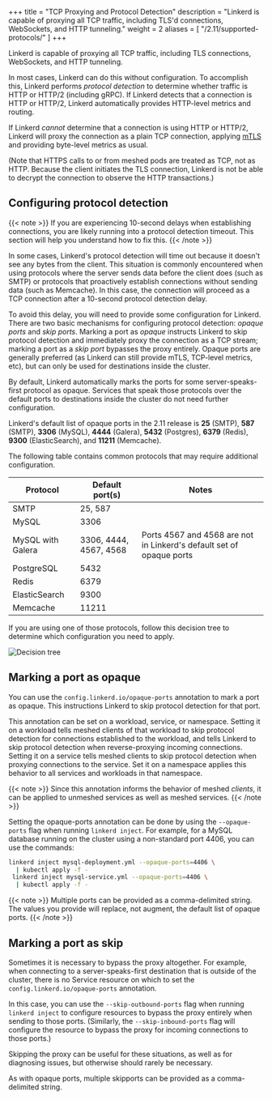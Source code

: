 +++
title = "TCP Proxying and Protocol Detection"
description = "Linkerd is capable of proxying all TCP traffic, including TLS'd connections, WebSockets, and HTTP tunneling."
weight = 2
aliases = [
  "/2.11/supported-protocols/"
]
+++

Linkerd is capable of proxying all TCP traffic, including TLS connections,
WebSockets, and HTTP tunneling.

In most cases, Linkerd can do this without configuration. To accomplish this,
Linkerd performs *protocol detection* to determine whether traffic is HTTP or
HTTP/2 (including gRPC). If Linkerd detects that a connection is HTTP or
HTTP/2, Linkerd automatically provides HTTP-level metrics and routing.

If Linkerd *cannot* determine that a connection is using HTTP or HTTP/2,
Linkerd will proxy the connection as a plain TCP connection, applying
[mTLS](../automatic-mtls/) and providing byte-level metrics as usual.

(Note that HTTPS calls to or from meshed pods are treated as TCP, not as HTTP.
Because the client initiates the TLS connection, Linkerd is not be able to
decrypt the connection to observe the HTTP transactions.)

## Configuring protocol detection

{{< note >}}
If you are experiencing 10-second delays when establishing connections, you are
likely running into a protocol detection timeout. This section will help you
understand how to fix this.
{{< /note >}}

In some cases, Linkerd's protocol detection will time out because it doesn't see
any bytes from the client. This situation is commonly encountered when using
protocols where the server sends data before the client does (such as SMTP) or
protocols that proactively establish connections without sending data (such as
Memcache). In this case, the connection will proceed as a TCP connection after a
10-second protocol detection delay.

To avoid this delay, you will need to provide some configuration for Linkerd.
There are two basic mechanisms for configuring protocol detection: _opaque
ports_ and _skip ports_. Marking a port as _opaque_ instructs Linkerd to skip
protocol detection and immediately proxy the connection as a TCP stream; marking
a port as a _skip port_ bypasses the proxy entirely. Opaque ports are generally
preferred (as Linkerd can still provide mTLS, TCP-level metrics, etc), but can
only be used for destinations inside the cluster.

By default, Linkerd automatically marks the ports for some server-speaks-first
protocol as opaque. Services that speak those protocols over the default ports
to destinations inside the cluster do not need further configuration.

Linkerd's default list of opaque ports in the 2.11 release is **25** (SMTP),
**587** (SMTP), **3306** (MySQL), **4444** (Galera), **5432** (Postgres),
**6379** (Redis), **9300** (ElasticSearch), and **11211** (Memcache).

The following table contains common protocols that may require additional
configuration.

| Protocol        | Default port(s) | Notes |
|-----------------|-----------------|-------|
| SMTP            | 25, 587         |       |
| MySQL           | 3306            |       |
| MySQL with Galera | 3306, 4444, 4567, 4568 | Ports 4567 and 4568 are not in Linkerd's default set of opaque ports |
| PostgreSQL      | 5432            |       |
| Redis           | 6379            |       |
| ElasticSearch   | 9300            |       |
| Memcache        | 11211           |       |

If you are using one of those protocols, follow this decision tree to determine
which configuration you need to apply.

![Decision tree](/images/protocol-detection-decision-tree.png)

## Marking a port as opaque

You can use the `config.linkerd.io/opaque-ports` annotation to mark a port as
opaque. This instructions Linkerd to skip protocol detection for that port.

This annotation can be set on a workload, service, or namespace. Setting it on
a workload tells meshed clients of that workload to skip protocol detection for
connections established to the workload, and tells Linkerd to skip protocol
detection when reverse-proxying incoming connections. Setting it on a service
tells meshed clients to skip protocol detection when proxying connections to
the service. Set it on a namespace applies this behavior to all services and
workloads in that namespace.

{{< note >}}
Since this annotation informs the behavior of meshed _clients_, it can be
applied to unmeshed services as well as meshed services.
{{< /note >}}

Setting the opaque-ports annotation can be done by using the `--opaque-ports`
flag when running `linkerd inject`. For example, for a MySQL database running
on the cluster using a non-standard port 4406, you can use the commands:

```bash
linkerd inject mysql-deployment.yml --opaque-ports=4406 \
  | kubectl apply -f -
 linkerd inject mysql-service.yml --opaque-ports=4406 \
  | kubectl apply -f -
```

{{< note >}}
Multiple ports can be provided as a comma-delimited string. The values you
provide will replace, not augment, the default list of opaque ports.
{{< /note >}}

## Marking a port as skip

Sometimes it is necessary to bypass the proxy altogether. For example, when
connecting to a server-speaks-first destination that is outside of the cluster,
there is no Service resource on which to set the
`config.linkerd.io/opaque-ports` annotation.

In this case, you can use the `--skip-outbound-ports` flag when running
`linkerd inject` to configure resources to bypass the proxy entirely when
sending to those ports. (Similarly, the `--skip-inbound-ports` flag will
configure the resource to bypass the proxy for incoming connections to those
ports.)

Skipping the proxy can be useful for these situations, as well as for
diagnosing issues, but otherwise should rarely be necessary.

As with opaque ports, multiple skipports can be provided as a comma-delimited
string.
